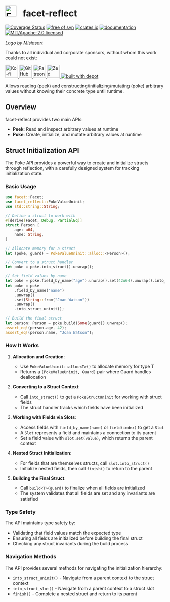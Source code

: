 <h1>
<picture>
<source srcset="https://github.com/facet-rs/facet/raw/main/static/logo-v2/logo-only.webp">
<img src="https://github.com/facet-rs/facet/raw/main/static/logo-v2/logo-only.png" height="35" alt="Facet logo - a reflection library for Rust">
</picture> &nbsp; facet-reflect
</h1>

[![Coverage Status](https://coveralls.io/repos/github/facet-rs/facet/badge.svg?branch=main)](https://coveralls.io/github/facet-rs/facet?branch=main)
[![free of syn](https://img.shields.io/badge/free%20of-syn-hotpink)](https://github.com/fasterthanlime/free-of-syn)
[![crates.io](https://img.shields.io/crates/v/facet-reflect.svg)](https://crates.io/crates/facet-reflect)
[![documentation](https://docs.rs/facet-reflect/badge.svg)](https://docs.rs/facet-reflect)
[![MIT/Apache-2.0 licensed](https://img.shields.io/crates/l/facet-reflect.svg)](./LICENSE)

_Logo by [Misiasart](https://misiasart.com/)_

Thanks to all individual and corporate sponsors, without whom this work could not exist:

<p> <a href="https://ko-fi.com/fasterthanlime">
<picture>
<source media="(prefers-color-scheme: dark)" srcset="https://github.com/facet-rs/facet/raw/main/static/sponsors-v2/ko-fi-dark.svg">
<img src="https://github.com/facet-rs/facet/raw/main/static/sponsors-v2/ko-fi-light.svg" height="40" alt="Ko-fi">
</picture>
</a> <a href="https://github.com/sponsors/fasterthanlime">
<picture>
<source media="(prefers-color-scheme: dark)" srcset="https://github.com/facet-rs/facet/raw/main/static/sponsors-v2/github-dark.svg">
<img src="https://github.com/facet-rs/facet/raw/main/static/sponsors-v2/github-light.svg" height="40" alt="GitHub Sponsors">
</picture>
</a> <a href="https://patreon.com/fasterthanlime">
<picture>
<source media="(prefers-color-scheme: dark)" srcset="https://github.com/facet-rs/facet/raw/main/static/sponsors-v2/patreon-dark.svg">
<img src="https://github.com/facet-rs/facet/raw/main/static/sponsors-v2/patreon-light.svg" height="40" alt="Patreon">
</picture>
</a> <a href="https://zed.dev">
<picture>
<source media="(prefers-color-scheme: dark)" srcset="https://github.com/facet-rs/facet/raw/main/static/sponsors-v2/zed-dark.svg">
<img src="https://github.com/facet-rs/facet/raw/main/static/sponsors-v2/zed-light.svg" height="40" alt="Zed">
</picture>
</a> <a href="https://depot.dev?utm_source=facet">
    <img src="https://depot.dev/badges/built-with-depot.svg" alt="built with depot">
</a> </p>


Allows reading (peek) and constructing/initializing/mutating (poke) arbitrary
values without knowing their concrete type until runtime.

## Overview

facet-reflect provides two main APIs:

- **Peek**: Read and inspect arbitrary values at runtime
- **Poke**: Create, initialize, and mutate arbitrary values at runtime

## Struct Initialization API

The Poke API provides a powerful way to create and initialize structs through reflection, with a carefully designed system for tracking initialization state.

### Basic Usage

```rust
use facet::Facet;
use facet_reflect::PokeValueUninit;
use std::string::String;

// Define a struct to work with
#[derive(Facet, Debug, PartialEq)]
struct Person {
    age: u64,
    name: String,
}

// Allocate memory for a struct
let (poke, guard) = PokeValueUninit::alloc::<Person>();

// Convert to a struct handler
let poke = poke.into_struct().unwrap();

// Set field values by name
let poke = poke.field_by_name("age").unwrap().set(42u64).unwrap().into_struct_uninit();
let poke = poke
    .field_by_name("name")
    .unwrap()
    .set(String::from("Joan Watson"))
    .unwrap()
    .into_struct_uninit();

// Build the final struct
let person: Person = poke.build(Some(guard)).unwrap();
assert_eq!(person.age, 42);
assert_eq!(person.name, "Joan Watson");
```

### How It Works

1. **Allocation and Creation**:
   - Use `PokeValueUninit::alloc<T>()` to allocate memory for type T
   - Returns a `(PokeValueUninit, Guard)` pair where Guard handles deallocation

2. **Converting to a Struct Context**:
   - Call `into_struct()` to get a `PokeStructUninit` for working with struct fields
   - The struct handler tracks which fields have been initialized

3. **Working with Fields via Slots**:
   - Access fields with `field_by_name(name)` or `field(index)` to get a `Slot`
   - A `Slot` represents a field and maintains a connection to its parent
   - Set a field value with `slot.set(value)`, which returns the parent context

4. **Nested Struct Initialization**:
   - For fields that are themselves structs, call `slot.into_struct()`
   - Initialize nested fields, then call `finish()` to return to the parent

5. **Building the Final Struct**:
   - Call `build<T>(guard)` to finalize when all fields are initialized
   - The system validates that all fields are set and any invariants are satisfied

### Type Safety

The API maintains type safety by:
- Validating that field values match the expected type
- Ensuring all fields are initialized before building the final struct
- Checking any struct invariants during the build process

### Navigation Methods

The API provides several methods for navigating the initialization hierarchy:
- `into_struct_uninit()` - Navigate from a parent context to the struct context
- `into_struct_slot()` - Navigate from a parent context to a struct slot
- `finish()` - Complete a nested struct and return to its parent



